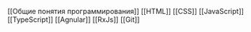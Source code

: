 [[Общие понятия программирования]]
[[HTML]]
[[CSS]]
[[JavaScript]]
[[TypeScript]]
[[Agnular]]
[[RxJs]]
[[Git]]




